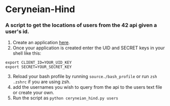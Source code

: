 # Ceryneian-Hind
### A script to get the locations of users from the 42 api given a user's id.
1. Create an application [here](https://profile.intra.42.fr/oauth/applications/new).
2. Once your application is created enter the UID and SECRET keys in your shell like this:
~~~
export CLIENT_ID=YOUR_UID_KEY
export SECRET=YOUR_SECRET_KEY
~~~
3. Reload your bash profile by running `source./bash_profile` or run `zsh .zshrc` if you are using zsh.
4. add the usernames you wish to query from the api to the users text file or create your own.
5. Run the script as `python ceryneian_hind.py users`
